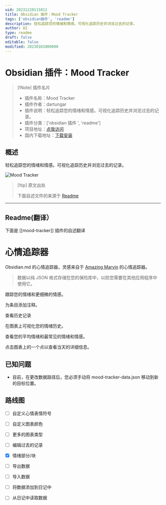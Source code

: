 ```yaml
---
uid: 20231220115812
title: Obsidian 插件：Mood Tracker
tags: ['obsidian插件', 'readme']
description: 轻松追踪您的情绪和情感。可视化追踪历史并浏览过去的记录。
author: AI
type: readme
draft: false
editable: false
modified: 20230101000000
---
```


# Obsidian 插件：Mood Tracker

> [!Note] 插件名片
> - 插件名称：Mood Tracker
> - 插件作者：dartungar
> - 插件说明：轻松追踪您的情绪和情感。可视化追踪历史并浏览过去的记录。
> - 插件分类：['obsidian 插件 ', 'readme']
> - 项目地址：[点我访问](https://github.com/dartungar/obsidian-mood-tracker)
> - 国内下载地址：[下载安装](https://pkmer.cn/products/plugin/pluginMarket/?mood-tracker)

## 概述

轻松追踪您的情绪和情感。可视化追踪历史并浏览过去的记录。

![Mood Tracker](https://cdn.pkmer.cn/covers/mood-tracker.gif)

> [!tip] 原文出处
>
>下面自述文件的来源于 [Readme](https://ghproxy.net/https://raw.githubusercontent.com/dartungar/obsidian-mood-tracker/master/README.md)

---

## Readme(翻译）

下面是 [[mood-tracker]] 插件的自述翻译

# 心情追踪器

Obsidian.md 的心情追踪器，灵感来自于 [Amazing Marvin](https://amazingmarvin.com/) 的心情追踪器。

> 数据以纯 JSON 格式存储在您的保险库中，以防您需要在其他应用程序中使用它。

跟踪您的情绪和更细微的情感。

为条目添加注释。

查看历史记录

在图表上可视化您的情绪历史。

查看您的平均情绪和最常见的情绪和情感。

点击图表上的一个点以查看当天的详细信息。

## 已知问题

- 目前，在更改数据路径后，您必须手动将 mood-tracker-data.json 移动到新的目标位置。

## 路线图

- [ ] 自定义心情表情符号
- [ ] 自定义图表颜色
- [ ] 更多的图表类型
- [ ] 编辑过去的记录
- [x] 情绪部分/块
- [ ] 导出数据
- [ ] 导入数据
- [ ] 将数据添加到日记中
- [ ] 从日记中读取数据



